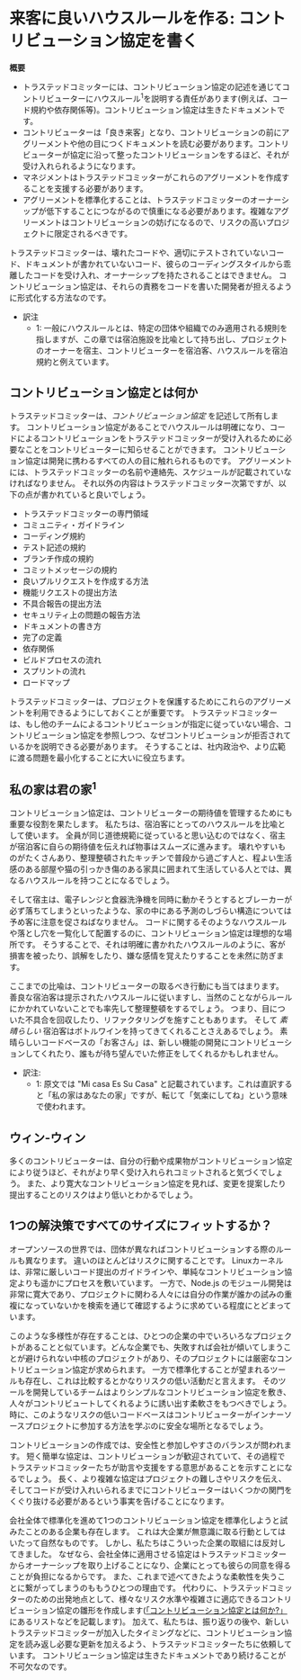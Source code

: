 # 来客に良いハウスルールを作る: コントリビューション協定を書く

**概要**

* トラステッドコミッターには、コントリビューション協定の記述を通じてコントリビューターにハウスルール<sup>1</sup>を説明する責任があります(例えば、コード規約や依存関係等)。コントリビューション協定は生きたドキュメントです。
* コントリビューターは「良き来客」となり、コントリビューションの前にアグリーメントや他の目につくドキュメントを読む必要があります。コントリビューターが協定に沿って整ったコントリビューションをするほど、それが受け入れられるようになります。
* マネジメントはトラステッドコミッターがこれらのアグリーメントを作成することを支援する必要があります。
* アグリーメントを標準化することは、トラステッドコミッターのオーナーシップが低下することにつながるので慎重になる必要があります。複雑なアグリーメントはコントリビューションの妨げになるので、リスクの高いプロジェクトに限定されるべきです。

<!--
* Trusted Committers (TCs) are responsible for writing contributing agreements to explain house rules to contributors (e.g., code conventions and dependencies). Contributing agreements are living documents.
* Contributors need to be good houseguests and read the agreements (and any other findable documentation) before contributing. The better they groom their contribution to match the contributing agreement, the greater the velocity of acceptance.
* Management needs to support the TCs on these agreements.
* Be careful when standardizing agreements because this leads to less ownership by the TCs. Complex agreements can prevent contributions and should be reserved for high-risk projects.
-->

トラステッドコミッターは、壊れたコードや、適切にテストされていないコード、ドキュメントが書かれていないコード、彼らのコーディングスタイルから乖離したコードを受け入れ、オーナーシップを持たされることはできません。
コントリビューション協定は、それらの責務をコードを書いた開発者が担えるように形式化する方法なのです。
  
<!-- TCs cannot be forced to accept and take ownership of broken code, code without proper tests, undocumented code, or even code that doesn’t meet their style standards. Contributing agreements are a way to formalize the responsibilities of the developers on the originating side of the code. -->

- 訳注
  - 1: 一般にハウスルールとは、特定の団体や組織でのみ適用される規則を指しますが、この章では宿泊施設を比喩として持ち出し、プロジェクトのオーナーを宿主、コントリビューターを宿泊客、ハウスルールを宿泊規約と例えています。

## コントリビューション協定とは何か

トラステッドコミッターは、_コントリビューション協定_ を記述して所有します。
コントリビューション協定があることでハウスルールは明確になり、コードによるコントリビューションをトラステッドコミッターが受け入れるために必要なことをコントリビューターに知らせることができます。
コントリビューション協定は開発に携わるすべての人の目に触れられるものです。
アグリーメントには、トラステッドコミッターの名前や連絡先、スケジュールが記載されていなければなりません。
それ以外の内容はトラステッドコミッター次第ですが、以下の点が書かれていると良いでしょう。

<!-- The TCs write and own their _contributing agreements_. A contributing agreement is a device that specifies the house rules to let contributors know what is required in order for the TC to accept a code contribution. Contributing agreements are viewable by everyone in development. They must have the TCs’ names, contact information, and schedule. After that, the content is up to the TC. It will likely include some of the following: -->

* トラステッドコミッターの専門領域
* コミュニティ・ガイドライン
* コーディング規約
* テスト記述の規約
* ブランチ作成の規約
* コミットメッセージの規約
* 良いプルリクエストを作成する方法
* 機能リクエストの提出方法
* 不具合報告の提出方法
* セキュリティ上の問題の報告方法
* ドキュメントの書き方
* 完了の定義
* 依存関係
* ビルドプロセスの流れ
* スプリントの流れ
* ロードマップ

<!--
* The authoring TC’s specialties
* Community guidelines
* Code conventions
* Testing conventions
* Branching conventions
* Commit-message conventions
* Steps for creating good pull requests
* How to submit feature requests
* How to submit bug reports
* How to submit security issue reports
* How to write documentation
* Definition of done
* Dependencies
* Build-process schedule
* Sprint schedule
* Road map
-->

トラステッドコミッターは、プロジェクトを保護するためにこれらのアグリーメントを利用できるようにしておくことが重要です。
トラステッドコミッターは、もし他のチームによるコントリビューションが指定に従っていない場合、コントリビューション協定を参照しつつ、なぜコントリビューションが拒否されているかを説明できる必要があります。
そうすることは、社内政治や、より広範に渡る問題を最小化することに大いに役立ちます。

<!-- It is very important for the TCs to be able to invoke these agreements for protection. If another team’s code contribution does not meet the receiving TC’s specifications, the TC needs to be able to point to the contributing agreement to explain exactly why the code is being rejected. This helps immensely to minimize corporate politics and escalation issues. -->

## 私の家は君の家<sup>1</sup>

コントリビューション協定は、コントリビューターの期待値を管理するためにも重要な役割を果たします。
私たちは、宿泊客にとってのハウスルールを比喩として使います。
全員が同じ道徳規範に従っていると思い込むのではなく、宿主が宿泊客に自らの期待値を伝えれば物事はスムーズに進みます。
壊れやすいものがたくさんあり、整理整頓されたキッチンで普段から過ごす人と、程よい生活感のある部屋や猫の引っかき傷のある家具に囲まれて生活している人とでは、異なるハウスルールを持つことになるでしょう。

<!-- The contributing agreements are also crucial in managing a contributor’s expectations. The metaphor we use is that of house rules for guests. Everything goes more smoothly if hosts communicate their expectations to their guests, instead of assuming that everyone has the same standards. Someone with a nice house with many breakable things and a very organized kitchen will have different house rules from a person who lives in a comfortable mess with cat-scratched furniture. -->

そして宿主は、電子レンジと食器洗浄機を同時に動かそうとするとブレーカーが必ず落ちてしまうといったような、家の中にある予測のしづらい構造については予め客に注意を促さねばなりません。
コードに関するそのようなハウスルールや落とし穴を一覧化して配置するのに、コントリビューション協定は理想的な場所です。
そうすることで、それは明確に書かれたハウスルールのように、客が損害を被ったり、誤解をしたり、嫌な感情を覚えたりすることを未然に防ぎます。

<!-- And hosts should warn guests about quirks in their house, like a circuit breaker that trips if someone tries to run the microwave and the dishwasher at the same time. The contributing agreement is the perfect place to list the house rules and pitfalls of your codebase. And, like clearly explained house rules, it can prevent damage, misunderstandings, and hurt feelings. -->

ここまでの比喩は、コントリビューターの取るべき行動にも当てはまります。
善良な宿泊客は提示されたハウスルールに従いますし、当然のことながらルールにかかれていないことでも率先して整理整頓をするでしょう。
つまり、目についた不具合を回収したり、リファクタリングを施すこともあります。
そして _素晴らしい_ 宿泊客はボトルワインを持ってきてくれることさえあるでしょう。
素晴らしいコードベースの「お客さん」は、新しい機能の開発にコントリビューションしてくれたり、誰もが待ち望んでいた修正をしてくれるかもしれません。

<!-- The metaphor extends to contributor behavior. Good guests follow the house rules, of course, but they also tidy up; that is, they help fix bugs or refactor code. And a _great_ guest brings a bottle of wine! A great codebase guest might contribute a feature or fix that everyone likes and wants. -->

- 訳注:
  - 1: 原文では "Mi casa Es Su Casa" と記載されています。これは直訳すると「私の家はあなたの家」ですが、転じて「気楽にしてね」という意味で使われます。

## ウィン-ウィン

多くのコントリビューターは、自分の行動や成果物がコントリビューション協定により従うほど、それがより早く受け入れられコミットされると気づくでしょう。
また、より寛大なコントリビューション協定を見れば、変更を提案したり提出することのリスクはより低いとわかるでしょう。

<!-- Most contributors quickly realize that the more closely their submissions adhere to the contributing agreements, the faster those submissions are accepted and committed. Also, contributors know that when they see a more permissive agreement, there is less risk in submitting changes. -->

## 1つの解決策ですべてのサイズにフィットするか？

オープンソースの世界では、団体が異なればコントリビューションする際のルールも異なります。
違いのほとんどはリスクに関することです。
Linuxカーネルは、非常に厳しいコード提出のガイドラインや、単純なコントリビューション協定よりも遥かにプロセスを敷いています。
一方で、Node.js のモジュール開発は非常に寛大であり、プロジェクトに関わる人々には自分の作業が誰かの試みの重複になっていないかを検索を通じて確認するように求めている程度にとどまっています。

<!-- In the open source world, different groups have different rules for contributions. Most of the differences are risk related. The Linux kernel has very strict submittal guidelines and processes that go far beyond a simple contributing agreement. On the other hand, agreements for Node.js modules are very permissive; they mostly ask that people do a search to ensure that they aren’t duplicating someone else’s effort. -->

このような多様性が存在することは、ひとつの企業の中でいろいろなプロジェクトがあることと似ています。どんな企業でも、失敗すれば会社が傾いてしまうことが避けられない中核のプロジェクトがあり、そのプロジェクトには厳密なコントリビューション協定が求められます。
一方で標準化することが望まれるツールも存在し、これは比較するとかなりリスクの低い活動だと言えます。
そのツールを開発しているチームはよりシンプルなコントリビューション協定を敷き、人々がコントリビュートしてくれるように誘い出す柔軟さをもつべきでしょう。
時に、このようなリスクの低いコードベースはコントリビューターがインナーソースプロジェクトに参加する方法を学ぶのに安全な場所となるでしょう。

<!-- This diversity is very similar to the variety of projects in an enterprise. We all have certain core projects that could topple the business if they fail, and these projects require strict contributing agreements. But we also have tools that we would like to standardize, and this is a much lower-risk activity. The toolset teams should have the flexibility to have simpler contributing agreements to lure people into collaborating. Often, these less-risky codebases can be safe places for contributors to learn how to participate in InnerSource projects. -->

コントリビューションの作成では、安全性と参加しやすさのバランスが問われます。
短く簡単な協定は、コントリビューションが歓迎されていて、その過程でトラステッドコミッターたちが助言や支援をする意思があることを示すことになるでしょう。
長く、より複雑な協定はプロジェクトの難しさやリスクを伝え、そしてコードが受け入れいられるまでにコントリビューターはいくつかの関門をくぐり抜ける必要があるという事実を告げることになります。

<!-- Creating the contributing agreements is a balance between safety and participation. A short, easy agreement indicates that you welcome contributions and are willing to mentor people through the process of contributing. A longer, more complex agreement can convey difficulty, risk, and the fact that contributors need to pass several goals before their code will be accepted. -->

会社全体で標準化を進めて1つのコントリビューション協定を標準化しようと試みたことのある企業も存在します。
これは大企業が無意識に取る行動としてはいたって自然なものです。
しかし、私たちはこういった企業の取組には反対してきました。
なぜなら、会社全体に適用させる協定はトラステッドコミッターからオーナーシップを取り上げることになり、企業にとっても彼らの同意を得ることが負担になるからです。
また、これまで述べてきたような柔軟性を失うことに繋がってしまうのももうひとつの理由です。
代わりに、トラステッドコミッターのための出発地点として、様々なリスク水準や複雑さに適応できるコントリビューション協定の雛形を作成します([「コントリビューション協定とは何か?」](#コントリビューション協定とは何か) にあるリストなどを記載します)。
加えて、私たちは、振り返りの後や、新しいトラステッドコミッターが加入したタイミングなどに、コントリビューション協定を読み返し必要な更新を加えるよう、トラステッドコミッターたちに依頼しています。
コントリビューション協定は生きたドキュメントであり続けることが不可欠なのです。

<!-- Some groups have tried to standardize one contributing agreement across the entire company. This is a pretty natural reflex for large enterprises. But we have fought against this because a company-wide agreement takes ownership away from the TCs, costing the company their buy-in, and eliminates the flexibility just outlined. Instead, we create templates as a starting place for TCs (such as the list in [“What Is a Contributing Agreement?”](#what-is-a-contributing-agreement)), adjusted for various levels of risk and complexity. We also ask that TCs revisit and update their contributing agreements after a retrospective or when new TCs are assigned to the codebase. It is vital that contributing agreements remain living documents. -->
